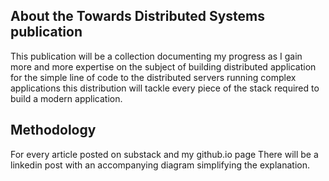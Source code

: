 ## About the Towards Distributed Systems publication

This publication will be a collection documenting my progress as I gain more and
more expertise on the subject of building distributed application for the
simple line of code to the distributed servers running complex applications
this distribution will tackle every piece of the stack required to build a modern
application.


## Methodology

For every article posted on substack and my github.io page
There will be a linkedin post with an accompanying diagram
simplifying the explanation.
